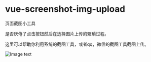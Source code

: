 # vue-screenshot-img-upload
页面截图小工具

是否厌倦了点击按钮然后在选择图片上传的繁琐过程。

这里可以帮助你利用系统的截图工具，或者qq，微信的截图工具截图上传。

![Image text](https://github.com/zhoutengshen/vue-screenshot-img-upload/blob/master/img/ha.gif)
